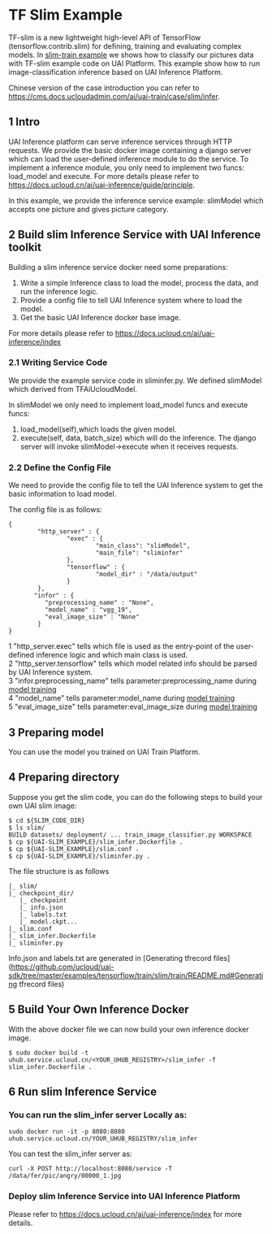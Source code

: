 # TF Slim Example
TF-slim is a new lightweight high-level API of TensorFlow (tensorflow.contrib.slim) for defining, training and evaluating complex models. 
In [slim-train example](https://github.com/ucloud/uai-sdk/tree/master/examples/tensorflow/train/slim/train) 
we shows how to classify our pictures data with TF-slim example code on UAI Platform. 
This example show how to run image-classification inference based on UAI Inference Platform.

Chinese version of the case introduction you can refer to https://cms.docs.ucloudadmin.com/ai/uai-train/case/slim/infer.

## 1 Intro
UAI Inference platform can serve inference services through HTTP requests. 
We provide the basic docker image containing a django server which can load the user-defined inference module to do the service. 
To implement a inference module, you only need to implement two funcs: load\_model and execute. 
For more details please refer to https://docs.ucloud.cn/ai/uai-inference/guide/principle.

In this example, we provide the inference service example: slimModel which accepts one picture and gives picture category.

## 2 Build slim Inference Service with UAI Inference toolkit
Building a slim inference service docker need some preparations:

1. Write a simple Inference class to load the model, process the data, and run the inference logic.
2. Provide a config file to tell UAI Inference system where to load the model.
3. Get the basic UAI Inference docker base image.

For more details please refer to https://docs.ucloud.cn/ai/uai-inference/index

### 2.1 Writing Service Code
We provide the example service code in sliminfer.py. We defined slimModel which derived from TFAiUcloudModel. 

In slimModel we only need to implement load_model funcs and execute funcs:

1. load_model(self),which loads the given model.   
2. execute(self, data, batch_size) which will do the inference. 
The django server will invoke slimModel->execute when it receives requests. 

### 2.2 Define the Config File
We need to provide the config file to tell the UAI Inference system to get the basic information to load  model. 

The config file is as follows:

```
{
        "http_server" : {
                "exec" : {
                        "main_class": "slimModel",
                        "main_file": "sliminfer"
                },
                "tensorflow" : {
                        "model_dir" : "/data/output"
                }
        },
       "infor" : {
          "preprocessing_name" : "None",
          "model_name" : "vgg_19",
          "eval_image_size" : "None"
        }
}
```

1  "http_server.exec" tells which file is used as the entry-point of the user-defined inference logic and which main class is used. <br>
2  "http_server.tensorflow" tells which model related info should be parsed by UAI Inference system.<br>
3  "infor.preprocessing_name" tells parameter:preprocessing_name during [model training](https://github.com/ucloud/uai-sdk/tree/master/examples/tensorflow/train/slim/train) <br>
4  "model_name" tells parameter:model_name during [model training](https://github.com/ucloud/uai-sdk/tree/master/examples/tensorflow/train/slim/train) <br>
5  "eval_image_size" tells parameter:eval_image_size during [model training](https://github.com/ucloud/uai-sdk/tree/master/examples/tensorflow/train/slim/train) <br>

## 3 Preparing model
You can use the model you trained on UAI Train Platform. 

## 4 Preparing directory

Suppose you get the slim code, you can do the following steps to build your own UAI slim image:

    $ cd ${SLIM_CODE_DIR}
    $ ls slim/
    BUILD datasets/ deployment/ ... train_image_classifier.py WORKSPACE
    $ cp ${UAI-SLIM_EXAMPLE}/slim_infer.Dockerfile .
    $ cp ${UAI-SLIM_EXAMPLE}/slim.conf .
    $ cp ${UAI-SLIM_EXAMPLE}/sliminfer.py .
	
The file structure is as follows
```
|_ slim/
|_ checkpoint_dir/
   |_ checkpoint 
   |_ info.json
   |_ labels.txt
   |_ model.ckpt...
|_ slim.conf
|_ slim_infer.Dockerfile
|_ sliminfer.py
```
Info.json and labels.txt are generated in [Generating tfrecord files](https://github.com/ucloud/uai-sdk/tree/master/examples/tensorflow/train/slim/train/README.md#Generating tfrecord files)

## 5 Build Your Own Inference Docker
With the above docker file we can now build your own inference docker image.

	$ sudo docker build -t uhub.service.ucloud.cn/<YOUR_UHUB_REGISTRY>/slim_infer -f slim_infer.Dockerfile .


## 6 Run slim Inference Service 

###  You can run the slim_infer server Locally as:
```
sudo docker run -it -p 8080:8080 uhub.service.ucloud.cn/YOUR_UHUB_REGISTRY/slim_infer
```
You can test the slim_infer server as:
```
curl -X POST http://localhost:8080/service -T /data/fer/pic/angry/00000_1.jpg
```
###  Deploy slim Inference Service into UAI Inference Platform
Please refer to https://docs.ucloud.cn/ai/uai-inference/index for more details. 
